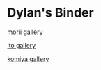 # Dylan's Binder

[morii gallery](https://mon-arts.github.io/morii/)

[ito gallery](https://mon-arts.github.io/ito/)

[komiya gallery](https://mon-arts.github.io/komiya/)
